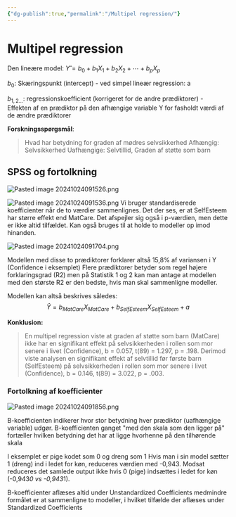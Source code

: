 ```yaml
---
{"dg-publish":true,"permalink":"/Multipel regression/"}
---
```


# Multipel regression

Den lineære model: $Y ̂=b_0+b_1 X_1+b_2 X_2+⋯+b_p X_p$

$b_0$: Skæringspunkt (intercept) - ved simpel lineær regression: a

$b_{1,2…}$: regressionskoefficient (korrigeret for de andre prædiktorer)
      - Effekten af en prædiktor på den afhængige variable Y for fasholdt værdi af de ændre prædiktorer

**Forskningsspørgsmål**:
> Hvad har betydning for graden af mødres selvsikkerhed
> Afhængig: Selvsikkerhed
> Uafhængige: Selvtillid, Graden af støtte som barn

## SPSS og fortolkning
![Pasted image 20241024091526.png](/img/user/attachments/Pasted%20image%2020241024091526.png)

![Pasted image 20241024091536.png](/img/user/attachments/Pasted%20image%2020241024091536.png)
Vi bruger standardiserede koefficienter når de to værdier sammenlignes. Det der ses, er at SelfEsteem har større effekt end MatCare. Det afspejler sig også i p-værdien, men dette er ikke altid tilfældet. Kan også bruges til at holde to modeller op imod hinanden.

![Pasted image 20241024091704.png](/img/user/attachments/Pasted%20image%2020241024091704.png)

Modellen med disse to prædiktorer forklarer altså 15,8% af variansen i Y (Confidence i eksemplet)
Flere prædiktorer betyder som regel højere forklaringsgrad (R2) men på Statistik 1 og 2 kan man antage at modellen med den største R2 er den bedste, hvis man skal sammenligne modeller.

Modellen kan altså beskrives således: $$\hat{Y}=b_{MatCare}X_{MatCare}+b_{SelfEsteem}X_{SelfEsteem}+a$$

**Konklusion:**
> En multipel regression viste at graden af støtte som barn (MatCare) ikke har en signifikant effekt på selvsikkerheden i rollen som mor senere i livet (Confidence), b = 0.057, t(89) = 1.297, p = .198. Derimod viste analysen en signifikant effekt af selvtillid før første barn (SelfEsteem) på selvsikkerheden i rollen som mor senere i livet (Confidence), b = 0.146, t(89) = 3.022, p = .003.

### Fortolkning af koefficienter
![Pasted image 20241024091856.png](/img/user/attachments/Pasted%20image%2020241024091856.png)

B-koefficienten indikerer hvor stor betydning hver prædiktor (uafhængige variable) udgør.
B-koefficienten ganget "med den skala som den ligger på" fortæller hvilken betydning det har at ligge hvorhenne på den tilhørende skala

I eksemplet er pige kodet som 0 og dreng som 1
Hvis man i sin model sætter 1 (dreng) ind i ledet for køn, reduceres værdien med -0,943. Modsat reduceres det samlede output ikke hvis 0 (pige) indsættes i ledet for køn (-0,943*0 vs -0,943*1).

B-koefficienter aflæses altid under Unstandardized Coefficients medmindre formålet er at sammenligne to modeller, i hvilket tilfælde der aflæses under Standardized Coefficients

